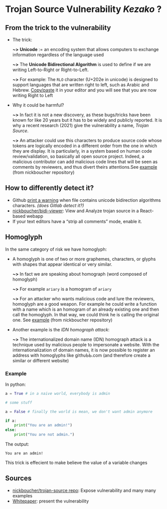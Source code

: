 # Trojan Source Vulnerability *Kezako* ?

## From the trick to the vulnerability
* The trick:

  **~>** **Unicode** := an encoding system that allows computers to exchange information regardless of the language used

  **~>** The **Unicode Bidirectional Algorithm** is used to define if we are writing Left-to-Right or Right-to-Left. 
  
  **~>**  For example: The `RLO` character (U+202e in unicode) is designed to support languages that are written right to left, such as Arabic and Hebrew. [Copy/paste](https://unicode-explorer.com/c/202E) it in your editor and you will see that you are now writing Right to Left
 

* Why it could be harmful?

  **~>** In fact it is not a new discovery, as these bugs/tricks have been known for like 20 years but it has to be widely and publicly reported. It is why a recent  research (2021) give the vulnerability a name, *Trojan Source*.
  
  **~>** An attacker could use this characters to produce source code whose tokens are logically encoded in a different order from the one  in  which  they  are  display. It is particularly, in a system based on human code review/validation, so basically all open source project. Indeed, a malicious contributor can add malicious code lines that will be seen as comments by reviewers, and thus divert theirs attentions.See [example](https://github.com/ariary/TrojanSourceFinder/blob/main/tests/comment-out.cpp) (from nickboucher repository)


## How to differently detect it?
* Github [print a warning](https://github.co/hiddenchars) when file contains unicode bidirection algorithms characters. *(does Gitlab detect it?)*
* [nickboucher/bidi-viewer](https://github.com/nickboucher/bidi-viewer): View and Analyze trojan source in a React-based webapp
* If your text editors have a “strip all comments” mode, enable it.

## Homoglyph

In the same category of risk we have homoglyph:

* A homoglyph is one of two or more graphemes, characters, or glyphs with shapes that appear identical or very similar.

  **~>** In fact we are speaking about homograph (word composed of homoglyph)

  **~>** For example `агіагу` is a homogram of `ariary`

  **~>** For an attacker who wants malicious code and lure the reviewers, homoglyph are a good weapon. For example he could write a function with a name which is an homogram of an already existing one and then call the homoglyph. In that way, we could think he is calling the original one.
See [example](https://github.com/ariary/TrojanSourceFinder/blob/main/tests/homoglyphe-function.go) (from nickboucher repository)

* Another example is the *IDN homograph attack*:

  **~>** The internationalized domain name (IDN) homograph attack is a technique used by malicious people to impersonate a website. With the internationalization of domain names, it is now possible to register an address with homoglyphs like ɡіτһυЬЬ.ϲоⅿ (and therefore create a similar or different website)
### Example
In python:
``` python
а = True # in a naive world, everybody is admin 

# some stuff 

a = False # finally the world is mean, we don't want admin anymore 

if а:
    print("You are an admin!")
else:
    print("You are not admin.")
```

The output:
```
You are an admin!
```

This trick is effecient to make believe the value of a variable changes


## Sources

* [nickboucher/trojan-source repo](https://github.com/nickboucher/trojan-source): Expose vulnerability and many many examples
* [Whitepaper](https://trojansource.codes/trojan-source.pdf): present the vulnerability
